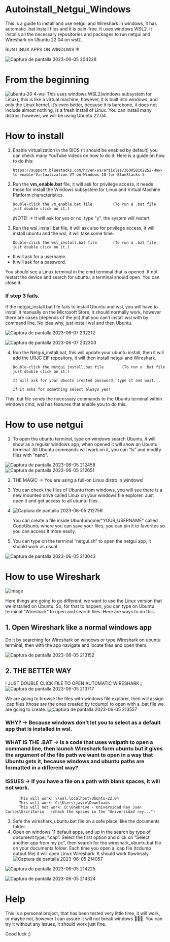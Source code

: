 # Autoinstall_Netgui_Windows
This is a guide to install and use netgui and Wireshark in windows, it has automatic .bat install files and it is pain-free. It uses windows WSL2.
It installs all the necessary repositories and packages to run netgui and Wireshark on Ubuntu 22.04 on wsl2.

RUN LINUX APPS ON WINDOWS !!!

![Captura de pantalla 2023-06-05 204228](https://github.com/jaruizra/Autoinstall_Netgui_Windows/assets/121313957/36ba3257-ea16-4e7b-b640-1b929eb7312a)


# From the beginning
![ubuntu-20 4-wsl](https://github.com/jaruizra/Autoinstall_Netgui_Windows/assets/121313957/5990a78d-a81f-49d4-8855-3e81bb7b48e1)
This uses windows WSL2(windows subsystem for Linux), this is like a virtual machine, however, it is built into windows, and only the Linux kernel. It’s even better, because it is barebone, it does not include almost nothing, is a fresh install of Linux. You can install many distros; however, we will be using Ubuntu 22.04.


# How to install
1.	Enable virtualization in the BIOS (it should be enabled by default) you can check many YouTube videos on how to do it. Here is a guide on how to do this:
  
        https://support.bluestacks.com/hc/en-us/articles/360058102252-How-to-enable-Virtualization-VT-on-Windows-10-for-BlueStacks-5
  
2.	Run the **vm_enable.bat** file, it will ask for privilege access, it needs those for install the Windows subsystem for Linux and Virtual Machine Platform characteristics.
         
        Double-click the vm_enable.bat file 		(To run a .bat file just double click on it.)

      ¡NOTE! -> It will ask for yes or no, type "y", the system will restart

3.	Run the wsl_install.bat file, it will ask also for privilege access, it will install ubuntu and the wsl, it will take some time:
        
        Double-click the wsl_install.bat file 		(To run a .bat file just double click on it.)
        
- It will ask for a username.
- It will ask for a password.

You should see a Linux terminal in the cmd terminal that is opened. If not restart the device and search for ubuntu, a terminal should open. You can close it.

### If step 3 fails.
 If the netgui_install.bat file fails to install Ubuntu and wsl, you will have to install it manually on the Microsoft Store, it should normally work, however there are cases (depends of the pc) that you can’t install wsl with by command line. No idea why, just install wsl and then Ubuntu.

![Captura de pantalla 2023-06-07 232212](https://github.com/jaruizra/Autoinstall_Netgui_Windows/assets/121313957/95023249-13e0-45a3-a365-55766c9abec6)

![Captura de pantalla 2023-06-07 232303](https://github.com/jaruizra/Autoinstall_Netgui_Windows/assets/121313957/881ce3ac-1dab-4e24-ac1c-b3d1e247877c)


4.	Run the Netgui_install.bat, this will update your ubuntu install, then it will add the URJC EIF repository, it will then install netgui and Wireshark.

        Double-click the Netgui_install.bat file 		(To run a .bat file just double click on it.)
        
        It will ask for your Ubuntu created password, type it and wait...
        
        If it asks for something select always yes!

This .bat file sends the necessary commands to the Ubuntu terminal within windows cmd, wsl has features that enable you to do this.


# How to use netgui 
1.	To open the ubuntu terminal, type on windows search Ubuntu, it will show as a regular windows app, when opened it will show an Ubuntu terminal. All Ubuntu commands will work on it, you can “ls” and modify files with “nano”.
	
![Captura de pantalla 2023-06-05 212458](https://github.com/jaruizra/Autoinstall_Netgui_Windows/assets/121313957/8a6a2361-f08d-43b1-a276-240b8226927b)
![Captura de pantalla 2023-06-05 212651](https://github.com/jaruizra/Autoinstall_Netgui_Windows/assets/121313957/116008b9-0e90-442d-92cc-80782f6ec5c3)


2.	THE MAGIC -> You are using a full-on Linux distro in windows!
3.	You can check the files of Ubuntu from windows, you will see there is a new mounted drive called Linux on your windows file explorer. Just open it and get access to all ubuntu files.
4.	![Captura de pantalla 2023-06-05 212756](https://github.com/jaruizra/Autoinstall_Netgui_Windows/assets/121313957/95637858-1955-4fc9-9a1e-6aba7b267a09)
          
       You can create a file inside Ubuntu/home/"YOUR_USERNAME" called CodeUbuntu where you can save your files, you can pin it to favorites so you can access it more easily.
       
6.	You can type on the terminal “netgui.sh” to open the netgui app, it should work as usual.

![Captura de pantalla 2023-06-05 213043](https://github.com/jaruizra/Autoinstall_Netgui_Windows/assets/121313957/9c785622-28f1-4eb7-a0d6-418697437ec5)


# How to use Wireshark
![image](https://github.com/jaruizra/Autoinstall_Netgui_Windows/assets/121313957/d875e4c9-89e7-46db-827a-d94b0c7cae57)

Here things are going to go different, we want to use the Linux version that we installed on Ubuntu. So, for that to happen, you can type on Ubuntu terminal “Wireshark” to open and search files. Here are ways to do this.
## 1.	Open Wireshark like a normal windows app 
Do it by searching for Wireshark on windows or type Wireshark on ubuntu terminal, then with the app navigate and locate files and open them.

![Captura de pantalla 2023-06-05 213152](https://github.com/jaruizra/Autoinstall_Netgui_Windows/assets/121313957/0fc5c298-2ac5-4d43-bde0-3914550f58a9)



## 2.	THE BETTER WAY 
! JUST DOUBLE CLICK FILE TO OPEN AUTOMATIC WIRESHARK ¡
![Captura de pantalla 2023-06-05 213717](https://github.com/jaruizra/Autoinstall_Netgui_Windows/assets/121313957/dd103301-09b4-4ffb-b363-5363c1e28193)

We are going to browse the files with windows file explorer, then will assign .cap files (those are the ones created by tcdump) to open with a .bat file we are going to create.
![Captura de pantalla 2023-06-05 213557](https://github.com/jaruizra/Autoinstall_Netgui_Windows/assets/121313957/5171ee96-9073-4087-b7e4-5a9ce0d6595b)
### WHY? -> Because windows don’t let you to select as a default app that is installed in wsl. 
### WHAT IS THE .BAT -> Is a code that uses wslpath to open a command line, then launch Wireshark form ubuntu but it gives the argument of the file path we want to open in a way that Ubuntu gets it, because windows and ubuntu paths are formatted in a different way?
### ISSUES -> If you have a file on a path with blank spaces, it will not work.
          
          This will work: \\wsl.localhost\Ubuntu-22.04
          This will work: C:\Users\javie\Downloads
          This will not work: D:\OneDrive - Universidad Rey Juan Carlos\Escritorio   (check the spaces in the "Universidad rey...")
          
3.	Safe the wireshark_ubuntu.bat file on a safe place, like the documents folder.
4.	Open on windows 11 default apps, and up in the search by type of document type: “.cap”. Select the first option and click on “Select another app from my pc”, then search for the wireshark_ubuntu.bat file on your documents folder. Each time you open a .cap file (tcdump output file) it will open Linux Wireshark. It should work flawlessly.
![Captura de pantalla 2023-06-05 214057](https://github.com/jaruizra/Autoinstall_Netgui_Windows/assets/121313957/8791b7a9-747c-4a8e-af3f-5ef50c8ff677)

![Captura de pantalla 2023-06-05 214225](https://github.com/jaruizra/Autoinstall_Netgui_Windows/assets/121313957/0fd3d8f0-22df-4735-bd39-b9d1d4eee7c1)

![Captura de pantalla 2023-06-05 214324](https://github.com/jaruizra/Autoinstall_Netgui_Windows/assets/121313957/dac4c066-e55c-4b23-9eac-fee3f0d3764c)


# Help
This is a personal project, that has been tested very little time, it will work, or maybe not, however I can assure it will not break windows 🤣🤣😂.
You can try it without any issues, it should work just fine.

Good luck ;)
